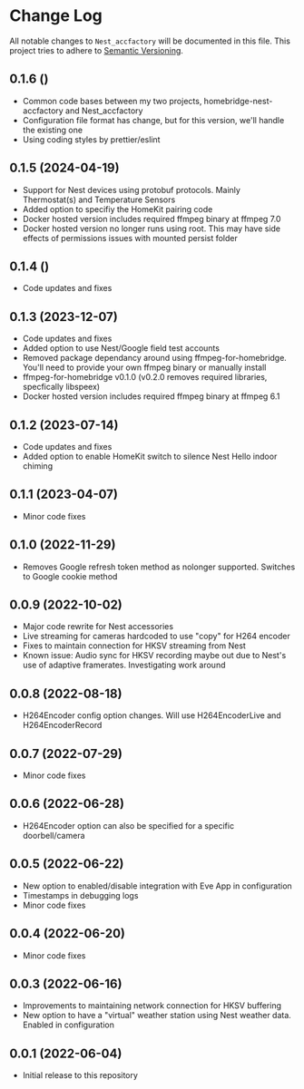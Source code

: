 # Change Log

All notable changes to `Nest_accfactory` will be documented in this file. This project tries to adhere to [Semantic Versioning](http://semver.org/).


## 0.1.6 ()

- Common code bases between my two projects, homebridge-nest-accfactory and Nest_accfactory
- Configuration file format has change, but for this version, we'll handle the existing one   
- Using coding styles by prettier/eslint

## 0.1.5 (2024-04-19)

- Support for Nest devices using protobuf protocols. Mainly Thermostat(s) and Temperature Sensors
- Added option to specifiy the HomeKit pairing code
- Docker hosted version includes required ffmpeg binary at ffmpeg 7.0
- Docker hosted version no longer runs using root. This may have side effects of permissions issues with mounted persist folder

## 0.1.4 ()

- Code updates and fixes    

## 0.1.3 (2023-12-07)

- Code updates and fixes
- Added option to use Nest/Google field test accounts
- Removed package dependancy around using ffmpeg-for-homebridge. You'll need to provide your own ffmpeg binary or manually install
- ffmpeg-for-homebridge v0.1.0 (v0.2.0 removes required libraries, specfically libspeex)
- Docker hosted version includes required ffmpeg binary at ffmpeg 6.1

## 0.1.2 (2023-07-14)

- Code updates and fixes
- Added option to enable HomeKit switch to silence Nest Hello indoor chiming

## 0.1.1 (2023-04-07)

- Minor code fixes

## 0.1.0 (2022-11-29)

- Removes Google refresh token method as nolonger supported. Switches to Google cookie method

## 0.0.9 (2022-10-02)

- Major code rewrite for Nest accessories
- Live streaming for cameras hardcoded to use "copy" for H264 encoder
- Fixes to maintain connection for HKSV streaming from Nest
- Known issue: Audio sync for HKSV recording maybe out due to Nest's use of adaptive framerates. Investigating work around

## 0.0.8 (2022-08-18)

- H264Encoder config option changes. Will use H264EncoderLive and H264EncoderRecord

## 0.0.7 (2022-07-29)

- Minor code fixes

## 0.0.6 (2022-06-28)

- H264Encoder option can also be specified for a specific doorbell/camera

## 0.0.5 (2022-06-22)

- New option to enabled/disable integration with Eve App in configuration
- Timestamps in debugging logs
- Minor code fixes

## 0.0.4 (2022-06-20)

- Minor code fixes

## 0.0.3 (2022-06-16)

- Improvements to maintaining network connection for HKSV buffering
- New option to have a "virtual" weather station using Nest weather data. Enabled in configuration

## 0.0.1 (2022-06-04)

- Initial release to this repository